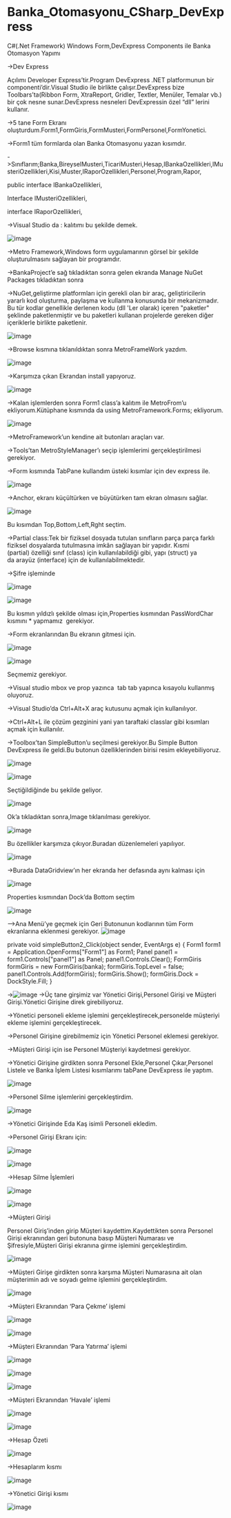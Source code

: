 # Banka_Otomasyonu_CSharp_DevExpress
C#(.Net Framework) Windows Form,DevExpress Components ile Banka Otomasyon Yapımı

 ->Dev Express
 
Açılımı Developer Express’tir.Program DevExpress .NET platformunun bir componenti’dir.Visual Studio ile birlikte çalışır.DevExpress bize Toolbars’ta(Ribbon Form, XtraReport, Gridler, Textler, Menüler, Temalar vb.) bir çok nesne sunar.DevExpress nesneleri DevExpressin özel “dll” lerini kullanır.

->5 tane Form Ekranı oluşturdum.Form1,FormGiris,FormMusteri,FormPersonel,FormYonetici.

->Form1 tüm formlarda olan Banka Otomasyonu yazan kısımdır.

 ->Sınıflarım;Banka,BireyselMusteri,TicariMusteri,Hesap,IBankaOzellikleri,IMusteriOzellikleri,Kisi,Muster,IRaporOzellikleri,Personel,Program,Rapor,
 
public interface IBankaOzellikleri,

Interface  IMusteriOzellikleri, 

interface IRaporOzellikleri, 

->Visual Studio da : kalıtımı bu şekilde demek.

![image](https://user-images.githubusercontent.com/61595808/136851040-d08b42c1-72af-4453-836c-1a904b445543.png)

->Metro Framework,Windows form uygulamarının görsel bir şekilde oluşturulmasını sağlayan bir programdır.

 ->BankaProject’e sağ tıkladıktan sonra gelen ekranda Manage NuGet Packages tıkladıktan sonra
 
->NuGet,geliştirme platformları için gerekli olan bir araç, geliştiricilerin yararlı kod oluşturma, paylaşma ve kullanma konusunda bir mekanizmadır. Bu tür kodlar genellikle derlenen kodu (dll 'Ler olarak) içeren "paketler" şeklinde paketlenmiştir ve bu paketleri kullanan projelerde gereken diğer içeriklerle birlikte paketlenir.

![image](https://user-images.githubusercontent.com/61595808/136851357-9fbe3eb4-c727-4409-a48b-ca9238df6f26.png)

->Browse kısmına tıklanıldıktan sonra MetroFrameWork yazdım.

![image](https://user-images.githubusercontent.com/61595808/136851384-475b9d0b-587f-4c38-9a08-6dfcaf7dbf23.png)

->Karşımıza çıkan Ekrandan install yapıyoruz.

![image](https://user-images.githubusercontent.com/61595808/136851442-7e6ba4c2-f924-4c6c-953c-cc77223b09da.png)

->Kalan işlemlerden sonra Form1 class’a kalıtım ile MetroFrom’u ekliyorum.Kütüphane kısmında da using MetroFramework.Forms; ekliyorum.

![image](https://user-images.githubusercontent.com/61595808/136851488-c3dc4abc-e666-4b38-9c35-59c17e4a2dd0.png)

->MetroFramework’un kendine ait butonları araçları var.

->Tools’tan MetroStyleManager’ı seçip işlemlerimi gerçekleştirilmesi gerekiyor.

->Form kısmında TabPane kullandım üsteki kısımlar için dev express ile.

![image](https://user-images.githubusercontent.com/61595808/136851992-6af9c6f3-b91c-4a48-981e-9cd180567d75.png)

->Anchor, ekranı küçültürken ve büyütürken tam ekran olmasını sağlar.

![image](https://user-images.githubusercontent.com/61595808/136852021-4e44781e-2104-4dba-b388-7c14fdf74cd7.png)

Bu kısımdan Top,Bottom,Left,Rght seçtim.

->Partial class:Tek bir fiziksel dosyada tutulan sınıfların parça parça farklı fiziksel dosyalarda tutulmasına imkân sağlayan bir yapıdır. Kısmi (partial) özelliği sınıf (class) için kullanılabildiği gibi, yapı (struct) ya da arayüz (interface) için de kullanılabilmektedir.

->Şifre işleminde

![image](https://user-images.githubusercontent.com/61595808/136852085-99143571-4b85-4a40-8730-cb78cb33b18e.png)

![image](https://user-images.githubusercontent.com/61595808/136852106-682a9678-8d4b-412d-9a14-ac439c9b155c.png)

Bu kısmın yıldızlı şekilde olması için,Properties kısmından PassWordChar  kısmını * yapmamız  gerekiyor.

->Form ekranlarından Bu ekranın gitmesi için.

![image](https://user-images.githubusercontent.com/61595808/136852145-5b070f66-a44f-4980-acbf-dfa1e5148b0c.png)


![image](https://user-images.githubusercontent.com/61595808/136852153-c69de56d-8c8c-4dc7-bdef-92c403722680.png)

Seçmemiz gerekiyor. 

->Visual studio mbox ve prop yazınca  tab tab yapınca  kısayolu kullanmış oluyoruz.

->Visual Studio’da Ctrl+Alt+X  araç kutusunu açmak için kullanılıyor.

->Ctrl+Alt+L ile çözüm gezginini yani yan taraftaki classlar gibi kısımları açmak için kullanılır.

->Toolbox’tan SimpleButton’u seçilmesi gerekiyor.Bu Simple Button DevExpress ile geldi.Bu butonun özelliklerinden birisi resim ekleyebiliyoruz.

![image](https://user-images.githubusercontent.com/61595808/136852295-a188d02c-0323-4b80-8a6f-3b691d196807.png)

![image](https://user-images.githubusercontent.com/61595808/136852303-fd565034-b535-44a4-aebf-0ab77a05da0b.png)

Seçtiğildiğinde bu şekilde geliyor.

![image](https://user-images.githubusercontent.com/61595808/136852360-aaa6544a-0ac2-404d-8d21-1e7e86b50ca3.png)

Ok’a tıkladıktan sonra,Image tıklanılması gerekiyor.

![image](https://user-images.githubusercontent.com/61595808/136852411-5e96ec42-4bf1-4f57-bf2d-900a48ffc9f6.png)

Bu özellikler karşımıza çıkıyor.Buradan düzenlemeleri yapılıyor.

![image](https://user-images.githubusercontent.com/61595808/136852507-e9a8fd7b-fe54-4246-a61f-6abd2f5be025.png)

 ->Burada DataGridview’ın her ekranda her defasında aynı kalması için
 
 ![image](https://user-images.githubusercontent.com/61595808/136852558-567beb5d-ce45-4ddb-a442-5c8f42ef2e99.png)

Properties kısmından Dock’da Bottom seçtim

![image](https://user-images.githubusercontent.com/61595808/136852594-088ba0bd-6d8d-4ef3-abe5-8e58c4dec0e5.png)


-->Ana Menü’ye geçmek için Geri Butonunun kodlarının tüm Form ekranlarına eklenmesi gerekiyor.
![image](https://user-images.githubusercontent.com/61595808/136852647-5d5af78d-ca9e-428c-9dba-fe177abf5b63.png)

private void simpleButton2_Click(object sender, EventArgs e)
   {
       Form1 form1 = Application.OpenForms["Form1"] as Form1;
       Panel panel1 = form1.Controls["panel1"] as Panel;
       panel1.Controls.Clear();
       FormGiris formGiris = new FormGiris(banka);
       formGiris.TopLevel = false;
       panel1.Controls.Add(formGiris);
       formGiris.Show();
       formGiris.Dock = DockStyle.Fill;
   }

->![image](https://user-images.githubusercontent.com/61595808/136852767-92a077a5-f82b-4d95-8804-116eb572042d.png)
->Üç tane girşimiz var Yönetici Girişi,Personel Girişi ve Müşteri Girişi.Yönetici Girişine direk girebiliyoruz.

 ->Yönetici personeli ekleme işlemini gerçekleştirecek,personelde müşteriyi ekleme işlemini gerçekleştirecek.

->Personel Girişine girebilmemiz için Yönetici Personel eklemesi gerekiyor.

->Müşteri Girişi için ise Personel Müşteriyi kaydetmesi gerekiyor.

->Yönetici Girişine girdikten sonra Personel Ekle,Personel Çıkar,Personel Listele ve Banka İşlem Listesi kısımlarımı tabPane DevExpress ile yaptım.

![image](https://user-images.githubusercontent.com/61595808/136852835-29c6e3fe-5970-40c1-96c0-016903ff7910.png)

->Personel Silme  işlemlerini gerçekleştirdim.

![image](https://user-images.githubusercontent.com/61595808/136852922-87f0c07b-2889-4a57-b331-657223518285.png)

->Yönetici Girişinde Eda Kaş isimli Personeli ekledim.

->Personel Girişi Ekranı için:

![image](https://user-images.githubusercontent.com/61595808/136852968-1d6f5f1b-55dd-485c-ac57-23ae6c9fcfc0.png)

![image](https://user-images.githubusercontent.com/61595808/136852983-3d94ffb5-eb51-4e23-b2ce-0fdda47f1c82.png)

->Hesap Silme İşlemleri

![image](https://user-images.githubusercontent.com/61595808/136853027-aaa88a32-548c-42d7-8e5a-44daef43d0d0.png)

![image](https://user-images.githubusercontent.com/61595808/136853045-f45ca1c2-f48d-4451-b776-7ad003dbac51.png)

->Müşteri Girişi 

Personel Giriş’inden girip Müşteri kaydettim.Kaydettikten sonra Personel Girişi ekranından geri butonuna basıp Müşteri Numarası ve Şifresiyle,Müşteri Girişi ekranına girme işlemini gerçekleştirdim.

![image](https://user-images.githubusercontent.com/61595808/136853127-08f84325-0555-491a-86e6-24b7f61883bb.png)

->Müşteri Girişe girdikten sonra karşıma Müşteri Numarasına ait olan müşterimin adı ve soyadı gelme işlemini gerçekleştirdim.

![image](https://user-images.githubusercontent.com/61595808/136853178-104b4f8b-ca4a-47c4-af54-192a882f0c64.png)

->Müşteri Ekranından ‘Para Çekme’ işlemi

![image](https://user-images.githubusercontent.com/61595808/136853208-bacd57f4-d4c7-49ca-842e-eb640194064b.png)

![image](https://user-images.githubusercontent.com/61595808/136853220-d4c66ade-122d-47f2-9ae8-d84b2cb3fd2f.png)

->Müşteri Ekranından ‘Para Yatırma’ işlemi

![image](https://user-images.githubusercontent.com/61595808/136853277-fbd2152b-a9ee-4fea-87d0-3fb746ab3e51.png)

![image](https://user-images.githubusercontent.com/61595808/136853297-dc44d5c1-5340-4180-87c4-8cf5a6b71349.png)

![image](https://user-images.githubusercontent.com/61595808/136853309-e6ddf224-0bbd-4c33-b92e-325bd33e386b.png)

->Müşteri Ekranından ‘Havale’ işlemi

![image](https://user-images.githubusercontent.com/61595808/136853341-fc9304db-6456-4d19-bbbb-b81d28308598.png)

![image](https://user-images.githubusercontent.com/61595808/136853354-df842932-4b1c-4fdb-b94b-de511fe78864.png)

->Hesap Özeti 

![image](https://user-images.githubusercontent.com/61595808/136853403-e72888d5-c98e-41fa-adcc-ca0694f2c725.png)

->Hesaplarım kısmı

![image](https://user-images.githubusercontent.com/61595808/136853444-05188cf4-ea1b-472f-80c3-04cb483f463c.png)

->Yönetici Girişi kısmı

![image](https://user-images.githubusercontent.com/61595808/136853483-3c5cd3e0-f5e7-4728-a035-b939d0df3dbb.png)
